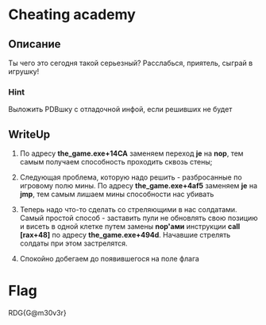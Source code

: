 # Cheating academy

## Описание
Ты чего это сегодня такой серьезный? Расслабься, приятель, сыграй в игрушку!

### Hint
Выложить PDBшку с отладочной инфой, если решивших не будет

## WriteUp


1) По адресу **the_game.exe+14CA** заменяем переход **je** на **nop**, тем самым получаем способность проходить сквозь стены;

2) Следующая проблема, которую надо решить - разбросанные по игровому полю мины. По адресу **the_game.exe+4af5** заменяем **je** на **jmp**, тем самым лишаем мины способности нас убивать

3) Теперь надо что-то сделать со стреляющими в нас солдатами. Самый простой способ - заставить пули не обновлять свою позицию и висеть в одной клетке путем замены **nop'ами** инструкции **call [rax+48]** по адресу **the_game.exe+494d**. Начавшие стрелять солдаты при этом застрелятся.

4) Спокойно добегаем до появившегося на поле флага

# Flag

RDG{G@m30v3r}